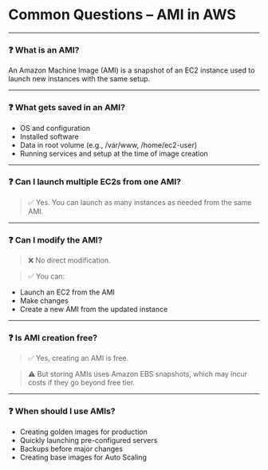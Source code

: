 # Common Questions – AMI in AWS

---

### ❓ What is an AMI?

An Amazon Machine Image (AMI) is a snapshot of an EC2 instance used to launch new instances with the same setup.

---

### ❓ What gets saved in an AMI?

- OS and configuration
- Installed software
- Data in root volume (e.g., /var/www, /home/ec2-user)
- Running services and setup at the time of image creation

---

### ❓ Can I launch multiple EC2s from one AMI?

> ✅ Yes. You can launch as many instances as needed from the same AMI.

---

### ❓ Can I modify the AMI?

> ❌ No direct modification.

> ✅ You can:
- Launch an EC2 from the AMI
- Make changes
- Create a new AMI from the updated instance

---

### ❓ Is AMI creation free?

> ✅ Yes, creating an AMI is free.

> ⚠️ But storing AMIs uses Amazon EBS snapshots, which may incur costs if they go beyond free tier.

---

### ❓ When should I use AMIs?

- Creating golden images for production
- Quickly launching pre-configured servers
- Backups before major changes
- Creating base images for Auto Scaling

